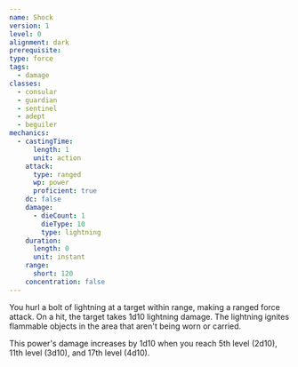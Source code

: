 ```yaml
---
name: Shock
version: 1
level: 0
alignment: dark
prerequisite: 
type: force
tags:
  - damage
classes:
  - consular
  - guardian
  - sentinel
  - adept
  - beguiler
mechanics:
  - castingTime:
      length: 1
      unit: action
    attack:
      type: ranged
      wp: power
      proficient: true
    dc: false
    damage:
      - dieCount: 1
        dieType: 10
        type: lightning
    duration:
      length: 0
      unit: instant
    range:
      short: 120
    concentration: false
---
```

You hurl a bolt of lightning at a target within range, making a ranged force attack. On a hit, the target takes 1d10 lightning damage. The lightning ignites flammable objects in the area that aren't being worn or carried.

This power's damage increases by 1d10 when you reach 5th level (2d10), 11th level (3d10), and 17th level (4d10).
    